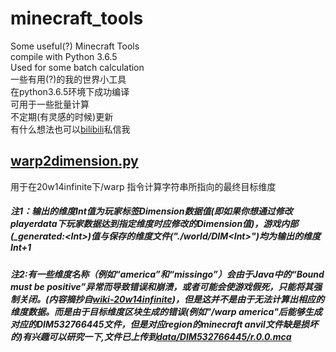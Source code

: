 # minecraft_tools  
Some useful(?) Minecraft Tools  
compile with Python 3.6.5  
Used for some batch calculation  
一些有用(?)的我的世界小工具  
在python3.6.5环境下成功编译  
可用于一些批量计算  
不定期(有灵感的时候)更新  
有什么想法也可以[bilibili](https://space.bilibili.com/36838280)私信我  
  
## [warp2dimension.py](./warp2dimension.py)  
用于在20w14infinite下/warp <str>指令计算字符串所指向的最终目标维度  
##### 注1：输出的维度Int值为玩家标签Dimension数据值(即如果你想通过修改playerdata下玩家数据达到指定维度时应修改的Dimension值)，游戏内部(\_generated\:\<Int\>)值与保存的维度文件("\./world/DIM\<Int\>\")均为输出的维度Int+1  
##### 注2:有一些维度名称（例如“america”和“missingo”）会由于Java中的“Bound must be positive”异常而导致错误和崩溃，或者可能会使游戏假死，只能将其强制关闭。(内容摘抄自[wiki-20w14infinite](https://minecraft-zh.gamepedia.com/20w14infinite))，但是这并不是由于无法计算出相应的维度数据。而是由于目标维度区块生成的错误(例如"/warp america"后能够生成对应的DIM532766445文件，但是对应region的minecraft anvil文件缺是损坏的)有兴趣可以研究一下,文件已上传到[data/DIM532766445/r.0.0.mca](./data/DIM532766445/r.0.0.mca)  
  
